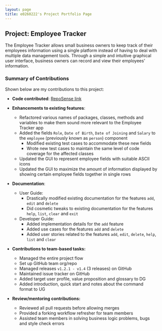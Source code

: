 ```yaml
---
layout: page
title: e0260222's Project Portfolio Page
---
```


## Project: Employee Tracker

The Employee Tracker allows small business owners to keep track of their employees information using a single platform instead of having to deal with multiple data management tools.
Through a simple and intuitive graphical user interface, business owners can record and view their employees' information.

### Summary of Contributions
Shown below are my contributions to this project:

* **Code contributed**: [RepoSense link](https://nus-tic4002-ay2021s2.github.io/tp-dashboard/#breakdown=true&search=e0260222)

* **Enhancements to existing features**:
    * Refactored various names of packages, classes, methods and variables to make them sound more relevant to the Employee Tracker app
    * Added the fields `Role`, `Date of Birth`, `Date of Joining` and `Salary` to the `employee` (previously known as `person`) component
        * Modified existing test cases to accommodate these new fields
        * Wrote new test cases to maintain the same level of code coverage for the affected classes
    * Updated the GUI to represent employee fields with suitable ASCII icons
    * Updated the GUI to maximize the amount of information displayed by showing certain employee fields together in single rows

* **Documentation**:
    * User Guide:
        * Drastically modified existing documentation for the features `add`, `edit` and `delete`
        * Did cosmetic tweaks to existing documentation for the features `help`, `list`, `clear` and `exit`
    * Developer Guide:
        * Added implementation details for the `add` feature
        * Added use cases for the features `add` and `delete`
        * Added user stories related to the features `add`, `edit`, `delete`, `help`, `list` and `clear`

* **Contributions to team-based tasks:**
    * Managed the entire project flow
    * Set up GitHub team org/repo
    * Managed releases `v1.2.1 - v1.4` (3 releases) on GitHub
    * Maintained issue tracker on GitHub
    * Added target user profile, value proposition and glossary to DG
    * Added introduction, quick start and notes about the command format to UG

* **Review/mentoring contributions:**
    * Reviewed all pull requests before allowing merges
    * Provided a forking workflow refresher for team members
    * Assisted team members in solving business logic problems, bugs and style check errors
